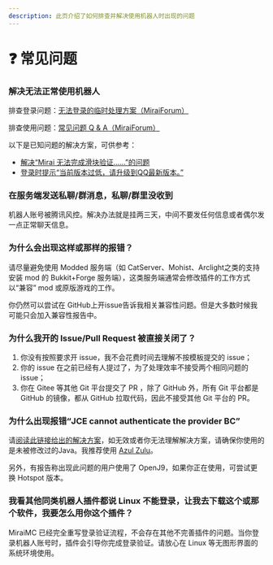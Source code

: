 ```yaml
---
description: 此页介绍了如何排查并解决使用机器人时出现的问题
---
```


# ❓ 常见问题

### 解决无法正常使用机器人

排查登录问题：[无法登录的临时处理方案（MiraiForum）](https://mirai.mamoe.net/topic/223/)

排查使用问题：[常见问题 Q & A（MiraiForum）](https://mirai.mamoe.net/topic/71)

以下是已知问题的解决方案，可供参考：

* [解决“Mirai 无法完成滑块验证……”的问题](https://github.com/DreamVoid/MiraiMC/issues/3)
* [登录时提示“当前版本过低，请升级到QQ最新版本。”](https://github.com/DreamVoid/MiraiMC/issues/17)

### 在服务端发送私聊/群消息，私聊/群里没收到

机器人账号被腾讯风控。解决办法就是挂两三天，中间不要发任何信息或者偶尔发一点正常聊天信息。

### 为什么会出现这样或那样的报错？

请尽量避免使用 Modded 服务端（如 CatServer、Mohist、Arclight之类的支持安装 mod 的 Bukkit+Forge 服务端），这类服务端通常会修改插件的工作方式以“兼容” mod 或原版游戏的工作。

你仍然可以尝试在 GitHub上开issue告诉我相关兼容性问题。但是大多数时候我可能只会加入兼容性报告中。

### 为什么我开的 Issue/Pull Request 被直接关闭了？

1. 你没有按照要求开 issue，我不会花费时间去理解不按模板提交的 issue；
2. 你的 issue 在之前已经有人提过了，为了处理效率不接受两个相同问题的 issue；
3. 你在 Gitee 等其他 Git 平台提交了 PR ，除了 GitHub 外，所有 Git 平台都是 GitHub 的镜像，都从 GitHub 拉取代码，因此不接受其他 Git 平台的 PR。

### 为什么出现报错“JCE cannot authenticate the provider BC”

请[阅读此链接给出的解决方案](https://mirai.mamoe.net/topic/71)，如无效或者你无法理解解决方案，请确保你使用的是未被修改过的Java。我推荐使用 [Azul Zulu](http://www.azul.com/downloads/)。

另外，有报告称出现此问题的用户使用了 OpenJ9，如果你正在使用，可尝试更换 Hotspot 版本。

### 我看其他同类机器人插件都说 Linux 不能登录，让我去下载这个或那个软件，我要怎么用你这个插件？

MiraiMC 已经完全重写登录验证流程，不会存在其他不完善插件的问题。当你登录机器人账号时，插件会引导你完成登录验证。请放心在 Linux 等无图形界面的系统环境使用。
